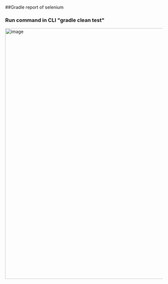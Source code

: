 ##Gradle report of selenium
### Run command in CLI "gradle clean test"

<img width="865" height="802" alt="image" src="https://github.com/user-attachments/assets/44c5c553-a6dd-4f88-9029-cd7f19d72d5d" />
